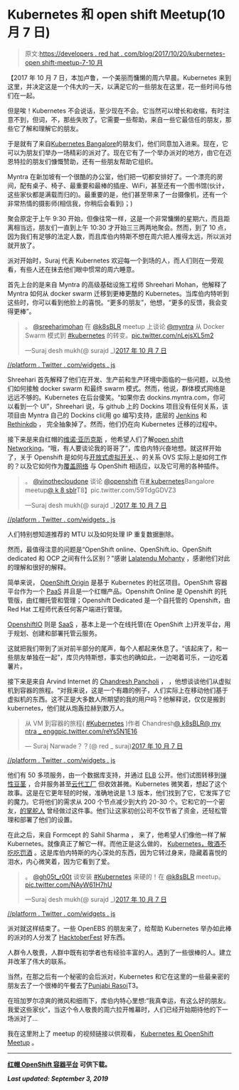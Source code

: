# Kubernetes 和 open shift Meetup(10 月 7 日)

> 原文:[https://developers . red hat . com/blog/2017/10/20/kubernetes-open shift-meetup-7-10 月](https://developers.redhat.com/blog/2017/10/20/kubernetes-openshift-meetup-7th-october)

【2017 年 10 月 7 日，本加卢鲁，一个美丽而慵懒的周六早晨。Kubernetes 来到这里，并决定这是一个伟大的一天，以满足它的一些朋友在这里，花一些时间与他们在一起。

但是唉！Kubernetes 不会说话，至少现在不会。它当然可以增长和收缩，有时注意不到，但词，不，那些失败了。它需要一些帮助，来自一些它最信任的朋友，那些它了解和理解它的朋友。

于是就有了来自[Kubernetes Bangalore](https://www.meetup.com/kubernetes-openshift-India-Meetup/events/243224993/)的朋友们，他们同意加入进来。现在，它可以为朋友们举办一场精彩的派对了。现在它有了一个举办派对的地方，由它在迈恩特拉的朋友们慷慨赞助，还有一些朋友帮助它组织。

Myntra 在新加坡有一个很酷的办公室，他们把一切都安排好了。一个漂亮的房间，配有桌子、椅子、最重要和最棒的插座、WiFi，甚至还有一个图书馆(伙计，这些家伙都是满载而归的)。最重要的是，他们甚至带来了一台摄像机，还有一个非常热情的摄影师(相信我，你稍后会看到)；)

聚会原定于上午 9:30 开始，但像往常一样，这是一个非常慵懒的星期六，而且距离相当远，朋友们一直到上午 10:30 才开始三三两两地聚会。然而，到了 10 点，因为我们有足够的法定人数，而且库伯内特斯不想在周六把人推得太远，所以派对就开放了。

派对开始时，Suraj 代表 Kubernetes 欢迎每一个到场的人，而人们则在一旁观看，有些人还在抹去他们眼中惯常的周六睡意。

首先上台的是来自 Myntra 的高级基础设施工程师 Shreehari Mohan，他解释了 Myntra 如何从 docker swarm 迁移到更棒更酷的 Kubernetes。当库伯内特听到这些时，你可以看到他脸上的喜悦。“更多的朋友”，他想，“更多的反馈，我会变得更棒”。

> 。 [@sreeharimohan](https://twitter.com/sreeharimohan?ref_src=twsrc%5Etfw) 在 [@k8sBLR](https://twitter.com/k8sBLR?ref_src=twsrc%5Etfw) meetup 上谈论 [@myntra](https://twitter.com/myntra?ref_src=twsrc%5Etfw) 从 Docker Swarm 模式到 [#kubernetes](https://twitter.com/hashtag/kubernetes?src=hash&ref_src=twsrc%5Etfw) 的转变。[pic.twitter.com/nLejsXL5m2](https://t.co/nLejsXL5m2)
> 
> —Suraj desh mukh(@ surajd _)[2017 年 10 月 7 日](https://twitter.com/surajd_/status/916521470125150208?ref_src=twsrc%5Etfw)

[//platform . Twitter . com/widgets . js](//platform.twitter.com/widgets.js)

Shreehari 首先解释了他们在开发、生产前和生产环境中面临的一些问题，以及他们如何接触 docker swarm 和最终 swarm 模式。然而，他说，群体模式网络是远远不够的。Kubernetes 在后台傻笑。“如果你去 dockins.myntra.com，你可以看到一个 UI”，Shreehari 说，与 github 上的 Dockins 项目没有任何关系，该项目由 Myntra 自己的 Dockins cli(用 go 编写)支持，底层的 [Jenkins](https://jenkins.io/) 和 [Rethinkdb](https://www.rethinkdb.com/) ， 完全抽象掉了。然而，他们仍在向 Kubernetes 迁移的过程中。

接下来是来自红帽的[维诺·亚历克斯](https://twitter.com/vinothecloudone) ，他希望人们了解[open shift Networking](https://www.openshift.org/)。“哦，有人要谈论我的哥哥了”，库伯内特兴奋地想。就这样开始了，关于 Openshift 是如何与[开放式虚拟开关](http://openvswitch.org)、、的关系 OVS 实际上是如何工作的？以及它如何作为[覆盖网络](https://en.wikipedia.org/wiki/Overlay_network) 与 OpenShift 相适应，以及它可用的各种插件。

> 。 [@vinothecloudone](https://twitter.com/vinothecloudone?ref_src=twsrc%5Etfw) 谈论 [@openshift](https://twitter.com/openshift?ref_src=twsrc%5Etfw) 在[# kubernetes](https://twitter.com/hashtag/kubernetes?src=hash&ref_src=twsrc%5Etfw)Bangalore meetup[@ k 8 sblr](https://twitter.com/k8sBLR?ref_src=twsrc%5Etfw)T8】pic.twitter.com/59TdgGDVZ3
> 
> —Suraj desh mukh(@ surajd _)[2017 年 10 月 7 日](https://twitter.com/surajd_/status/916534841608355840?ref_src=twsrc%5Etfw)

[//platform . Twitter . com/widgets . js](//platform.twitter.com/widgets.js)

人们特别想知道推荐的 MTU 以及如何处理 IP 重复数据删除。

然而，最值得注意的问题是“OpenShift online、OpenShift.io、OpenShift dedicated 和 OCP 之间有什么区别？”感谢 [Lalatendu Mohanty](https://twitter.com/lalatenduM) ，感谢他们对此的理解和很好的解释。

简单来说， [OpenShift Origin](https://github.com/openshift/origin) 是基于 Kubernetes 的社区项目。OpenShift 容器平台作为一个 [PaaS](https://en.wikipedia.org/wiki/Platform_as_a_service) 并且是一个红帽产品。Openshift Online 是 Openshift 的托管版，由红帽托管和管理；Openshift Dedicated 是一个自托管的 Openshift，由 Red Hat 工程师代表任何客户端进行管理。

[OpenshiftIO](https://openshift.io) 则是 [SaaS](https://en.wikipedia.org/wiki/Software_as_a_service) ，基本上是一个在线托管(在 OpenShift 上)开发平台，用于规划、创建和部署托管云服务。

这就把我们带到了派对前半部分的尾声，每个人都起来休息了。“该起床了，和一些朋友单独在一起”，库贝内特斯想，事实也的确如此，一边喝着可乐，一边吃着薯片。

接下来是来自 Arvind Internet 的 [Chandresh Pancholi](https://www.linkedin.com/in/chandresh-pancholi-467a8015/) ， ，他想谈谈他们从虚拟机到容器的旅程。“对我来说，这是一个有趣的例子，人们实际上在移动他们基于虚拟机的东西。这不正是大多数人所期望的我的用户吗？他解释说，仅仅是搬到 kubernetes，他们就从炮轰拉赫到数万人。

> 从 VM 到容器的旅程( [#Kubernetes](https://twitter.com/hashtag/Kubernetes?src=hash&ref_src=twsrc%5Etfw) )作者 Chandresh[@ k8sBLR](https://twitter.com/k8sBLR?ref_src=twsrc%5Etfw)[@ my ntra _ engg](https://twitter.com/myntra_engg?ref_src=twsrc%5Etfw)[pic.twitter.com/reYs5N1E16](https://t.co/reYs5N1E16)
> 
> — Suraj Narwade？？(@ red _ suraj)[2017 年 10 月 7 日](https://twitter.com/red_suraj/status/916550935177863168?ref_src=twsrc%5Etfw)

[//platform . Twitter . com/widgets . js](//platform.twitter.com/widgets.js)

他们有 50 多项服务，由一个数据库支持，并通过 [ELB](https://aws.amazon.com/documentation/elastic-load-balancing/) 公开。他们试图转移到[弹性豆茎](http://docs.aws.amazon.com/elasticbeanstalk/latest/dg/Welcome.html) ，合并服务甚至[云代工厂](https://www.cloudfoundry.org/foundation/) 但收效甚微。Kubernetes 微笑着，想起了这个故事。这是在它更年轻的时候，准确地说是 1.3 版本，他们找到了它，它发挥了它的魔力。它将他们的需求从 200 个节点减少到大约 20-30 个。它和它的一个密友，[的掌舵人](https://helm.sh/) 曾经做过这件事。他们让这家初创公司不仅节省了资金，还轻松管理和部署了他们的设置。

在此之后，来自 Formcept 的 Sahil Sharma ， 来了，他希望人们像他一样了解 Kubernetes。就像真正了解它一样。而他正是这么做的， [Kubernetes，敬酒不吃吃罚酒](https://github.com/kelseyhightower/kubernetes-the-hard-way) 。这是库伯内特斯的内心深处的东西，因为它转过身来，隐藏着喜悦的泪水，内心微笑着，因为它看到了爱。

> 。 [@gh05t_r00t](https://twitter.com/gh05t_r00t?ref_src=twsrc%5Etfw) 谈安装 [#Kubernetes](https://twitter.com/hashtag/Kubernetes?src=hash&ref_src=twsrc%5Etfw) 来硬的！在 [@k8sBLR](https://twitter.com/k8sBLR?ref_src=twsrc%5Etfw) meetup。[pic.twitter.com/NAyW61H7hU](https://t.co/NAyW61H7hU)
> 
> —Suraj desh mukh(@ surajd _)[2017 年 10 月 7 日](https://twitter.com/surajd_/status/916560192120143872?ref_src=twsrc%5Etfw)

[//platform . Twitter . com/widgets . js](//platform.twitter.com/widgets.js)

派对就这样结束了。一些 OpenEBS 的朋友来了，给帮助 Kubernetes 举办如此棒的派对的人分发了 [HacktoberFest](https://hacktoberfest.digitalocean.com/) 好东西。

人群令人敬畏，人群中既有初学者也有经验丰富的人。遇到了一些很棒的人。建立并改革了伟大的联系。

当然，在那之后有一个秘密的会后派对，Kubernetes 和它在这里的一些最亲密的朋友去了一个很棒的午餐去了[Punjabi Rasoi](https://www.google.co.in/maps/place/The+Punjabi+Rasoi/@12.9118269,77.6362494,17z/data=!3m1!4b1!4m5!3m4!1s0x3bae149055555549:0x9bcf2312a7a0673f!8m2!3d12.9118269!4d77.6384381?dcr=0)T3。

在班加罗尔凉爽的微风和细雨下，库伯内特心里想:“我真幸运，有这么好的朋友。我爱这些家伙”，当这个令人敬畏的周六拉开帷幕时，人们已经开始期待他的下一场派对了...

我在这里附上了 meetup 的视频链接以供观看， [Kubernetes 和 OpenShift Meetup](https://www.youtube.com/playlist?list=PLoRxzlVGlD2jzWvYB3nXoSAOytmgTNcDC) 。

* * *

**[**红帽 OpenShift 容器平台**](https://www.openshift.com/container-platform/) **可供下载。****

***Last updated: September 3, 2019***